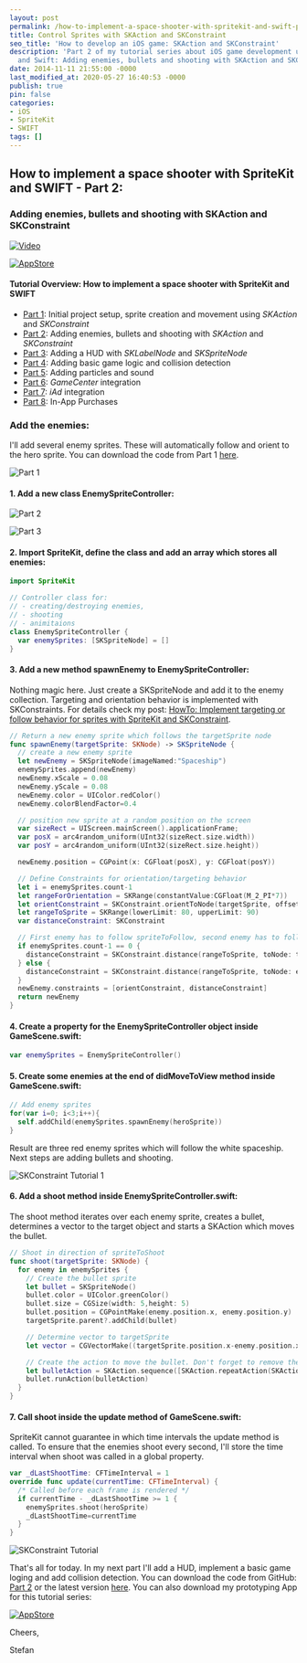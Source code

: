 ```yaml
---
layout: post
permalink: /how-to-implement-a-space-shooter-with-spritekit-and-swift-part-2/
title: Control Sprites with SKAction and SKConstraint
seo_title: 'How to develop an iOS game: SKAction and SKConstraint'
description: 'Part 2 of my tutorial series about iOS game development using SpriteKit
  and Swift: Adding enemies, bullets and shooting with SKAction and SKConstraint'
date: 2014-11-11 21:55:00 -0000
last_modified_at: 2020-05-27 16:40:53 -0000
publish: true
pin: false
categories:
- iOS
- SpriteKit
- SWIFT
tags: []
---
```

## How to implement a space shooter with SpriteKit and SWIFT - Part 2:

### Adding enemies, bullets and shooting with SKAction and SKConstraint

[![Video](/assets/Videos/8d8MH_gXt84.png)](https://youtu.be/8d8MH_gXt84)

[![AppStore](/assets/2014/11/AppStore1.png)](https://itunes.apple.com/us/app/yet-another-spaceshooter/id949662362?mt=8)

#### Tutorial Overview: How to implement a space shooter with SpriteKit and SWIFT

* [Part 1](/how-to-implement-a-space-shooter-with-spritekit-and-swift-part-1): Initial project setup, sprite creation and movement using _SKAction_ and _SKConstraint_
* [Part 2](/how-to-implement-a-space-shooter-with-spritekit-and-swift-part-2): Adding enemies, bullets and shooting with _SKAction_ and _SKConstraint_
* [Part 3](/how-to-implement-a-space-shooter-with-spritekit-and-swift-part-3-create-a-hud): Adding a HUD with _SKLabelNode_ and _SKSpriteNode_
* [Part 4](/how-to-implement-a-space-shooter-with-spritekit-and-swift-part-4-collision-detection): Adding basic game logic and collision detection
* [Part 5](/how-to-implement-a-space-shooter-with-spritekit-and-swift-part-5-particles-and-sound): Adding particles and sound
* [Part 6](/how-to-implement-a-space-shooter-with-spritekit-and-swift-part-6-game-center-integration): _GameCenter_ integration
* [Part 7](/how-to-implement-a-space-shooter-with-spritekit-and-swift-part-7-iad-integration): _iAd_ integration
* [Part 8](/how-to-implement-in-app-purchase-for-your-ios-app-in-swift): In-App Purchases

### Add the enemies:

I'll add several enemy sprites. These will automatically follow and orient to the hero sprite. You can download the code from Part 1 [here](https://github.com/stfnjstn/MySecondGame/releases/tag/v0.1).

![Part 1](/assets/2014/11/part2-1-1.jpg)

#### 1. Add a new class EnemySpriteController:

![Part 2](/assets/2014/11/part2-2.png)

![Part 3](/assets/2014/11/part2-3-1.jpg)

#### 2. Import SpriteKit, define the class and add an array which stores all enemies:

```swift
import SpriteKit

// Controller class for:
// - creating/destroying enemies,
// - shooting
// - animitaions
class EnemySpriteController {
  var enemySprites: [SKSpriteNode] = []
}
```

#### 3. Add a new method spawnEnemy to EnemySpriteController:

Nothing magic here. Just create a SKSpriteNode and add it to the enemy collection. Targeting and orientation behavior is implemented with SKConstraints. For details check my post: [HowTo: Implement targeting or follow behavior for sprites with SpriteKit and SKConstraint](/howto-implement-targeting-or-follow-behavior-for-sprites-with-spritekit-and-skconstraint-in-swift).

```swift
// Return a new enemy sprite which follows the targetSprite node
func spawnEnemy(targetSprite: SKNode) -> SKSpriteNode {
  // create a new enemy sprite
  let newEnemy = SKSpriteNode(imageNamed:"Spaceship")
  enemySprites.append(newEnemy)
  newEnemy.xScale = 0.08
  newEnemy.yScale = 0.08
  newEnemy.color = UIColor.redColor()
  newEnemy.colorBlendFactor=0.4

  // position new sprite at a random position on the screen
  var sizeRect = UIScreen.mainScreen().applicationFrame;
  var posX = arc4random_uniform(UInt32(sizeRect.size.width))
  var posY = arc4random_uniform(UInt32(sizeRect.size.height))

  newEnemy.position = CGPoint(x: CGFloat(posX), y: CGFloat(posY))

  // Define Constraints for orientation/targeting behavior
  let i = enemySprites.count-1
  let rangeForOrientation = SKRange(constantValue:CGFloat(M_2_PI*7))
  let orientConstraint = SKConstraint.orientToNode(targetSprite, offset: rangeForOrientation)
  let rangeToSprite = SKRange(lowerLimit: 80, upperLimit: 90)
  var distanceConstraint: SKConstraint

  // First enemy has to follow spriteToFollow, second enemy has to follow first enemy, ...
  if enemySprites.count-1 == 0 {
    distanceConstraint = SKConstraint.distance(rangeToSprite, toNode: targetSprite)
  } else {
    distanceConstraint = SKConstraint.distance(rangeToSprite, toNode: enemySprites[i-1])
  }
  newEnemy.constraints = [orientConstraint, distanceConstraint]
  return newEnemy
}
```

#### 4. Create a property for the EnemySpriteController object inside GameScene.swift:

```swift
var enemySprites = EnemySpriteController()
```

#### 5. Create some enemies at the end of didMoveToView method inside GameScene.swift:

```swift
// Add enemy sprites
for(var i=0; i<3;i++){
  self.addChild(enemySprites.spawnEnemy(heroSprite))
}
```

Result are three red enemy sprites which will follow the white spaceship. Next steps are adding bullets and shooting. 

![SKConstraint Tutorial 1](/assets/2014/11/IMG_8379-1.jpg)

#### 6. Add a shoot method inside EnemySpriteController.swift:

The shoot method iterates over each enemy sprite, creates a bullet, determines a vector to the target object and starts a SKAction which moves the bullet.

```swift
// Shoot in direction of spriteToShoot
func shoot(targetSprite: SKNode) {
  for enemy in enemySprites {
    // Create the bullet sprite
    let bullet = SKSpriteNode()
    bullet.color = UIColor.greenColor()
    bullet.size = CGSize(width: 5,height: 5)
    bullet.position = CGPointMake(enemy.position.x, enemy.position.y)
    targetSprite.parent?.addChild(bullet)

    // Determine vector to targetSprite
    let vector = CGVectorMake((targetSprite.position.x-enemy.position.x), targetSprite.position.y-enemy.position.y)

    // Create the action to move the bullet. Don't forget to remove the bullet!
    let bulletAction = SKAction.sequence([SKAction.repeatAction(SKAction.moveBy(vector, duration: 1), count: 10) , SKAction.waitForDuration(30.0/60.0), SKAction.removeFromParent()])
    bullet.runAction(bulletAction)
  }
}
```

#### 7. Call shoot inside the update method of GameScene.swift:

SpriteKit cannot guarantee in which time intervals the update method is called. To ensure that the enemies shoot every second, I'll store the time interval when shoot was called in a global property. 

```swift
var _dLastShootTime: CFTimeInterval = 1
override func update(currentTime: CFTimeInterval) {
  /* Called before each frame is rendered */
  if currentTime - _dLastShootTime >= 1 {
    enemySprites.shoot(heroSprite)
    _dLastShootTime=currentTime
  }
}
```

![SKConstraint Tutorial](/assets/2014/11/IMG_8379.jpg)

That's all for today. In my next part I'll add a HUD, implement a basic game loging and add collision detection. You can download the code from GitHub: [Part 2](https://github.com/stfnjstn/MySecondGame/releases/tag/v0.2) or the latest version [here](https://github.com/stfnjstn/MySecondGame/tree/master). You can also download my prototyping App for this tutorial series:

[![AppStore](/assets/2014/11/AppStore1.png)](https://itunes.apple.com/us/app/yet-another-spaceshooter/id949662362?mt=8)

Cheers,

Stefan
